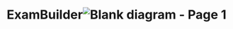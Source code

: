 # ExamBuilder![Blank diagram - Page 1](https://user-images.githubusercontent.com/116631044/204426267-4650a3df-4f68-443f-b4ce-6140f95d7179.png)
